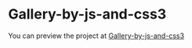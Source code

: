 # Gallery-by-js-and-css3
You can preview the project at [Gallery-by-js-and-css3](http://crazypen.github.io/Gallery-by-js-and-css3)

